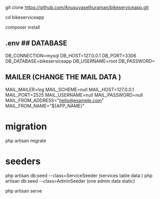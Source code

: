 
<!-- -- Clone the Repository -->

git clone https://github.com/Anusuyasethuraman/bikeserviceapp.git

cd bikeserviceapp

<!-- Install Dependencies -->

composer install

<!-- Configure Environment Variables -->

## .env ## DATABASE

DB_CONNECTION=mysql
DB_HOST=127.0.0.1
DB_PORT=3306
DB_DATABASE=bikeserviceapp
DB_USERNAME=root
DB_PASSWORD=

## MAILER (CHANGE THE MAIL DATA )

 MAIL_MAILER=log
 MAIL_SCHEME=null
 MAIL_HOST=127.0.0.1
 MAIL_PORT=2525
 MAIL_USERNAME=null
 MAIL_PASSWORD=null
 MAIL_FROM_ADDRESS="hello@example.com"
 MAIL_FROM_NAME="${APP_NAME}"

<!-- Run Migrations & Seeders -->

# migration
php artisan migrate 

# seeders
php artisan db:seed --class=ServiceSeeder  (services table data )
php artisan db:seed --class=AdminSeeder    (one admin  data static)

<!-- Start Laravel Server -->

php artisan serve

